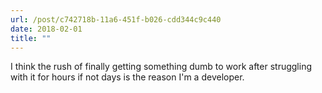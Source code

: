 ```yaml
---
url: /post/c742718b-11a6-451f-b026-cdd344c9c440
date: 2018-02-01
title: ""
---
```


I think the rush of finally getting something dumb to work after struggling with it for hours if not days is the reason I'm a developer.